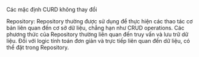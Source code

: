 Các mặc định CURD không thay đổi


Repository:
Repository thường được sử dụng để thực hiện các thao tác cơ bản liên quan đến cơ sở dữ liệu, chẳng hạn như CRUD operations.
Các phương thức của Repository thường liên quan đến truy vấn và lưu trữ dữ liệu.
Đối với logic tính toán đơn giản và trực tiếp liên quan đến dữ liệu, có thể đặt trong Repository.